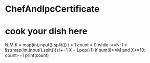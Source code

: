 # ChefAndIpcCertificate
# cook your dish here
N,M,K = map(int,input().split())
i = 1
count = 0
while i<=N:
  l = list(map(int,input().split()))
  i+=1
  X = l.pop(-1)
  if sum(l)>=M and X<=10:
    count+=1
print(count)
